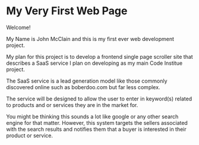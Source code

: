 # My Very First Web Page

Welcome!

My Name is John McClain and this is my first ever web development project.

My plan for this project is to develop a frontend single page scroller site that describes a SaaS service I plan on developing as my main Code Institue project.

The SaaS service is a lead generation model like those commonly discovered online such as boberdoo.com but far less complex.

The service will be designed to allow the user to enter in keyword(s) related to products and or services they are in the market for.

You might be thinking this sounds a lot like google or any other search engine for that matter. However, this system targets the sellers associated with the search results and notifies them that a buyer is interested in their product or service.